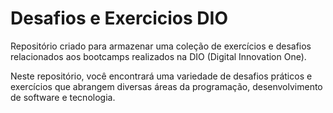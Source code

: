 # Desafios e Exercicios DIO
 Repositório criado para armazenar uma coleção de exercícios e desafios relacionados aos bootcamps realizados na DIO (Digital Innovation One). 
 
 Neste repositório, você encontrará uma variedade de desafios práticos e exercícios que abrangem diversas áreas da programação, desenvolvimento de software e tecnologia.
